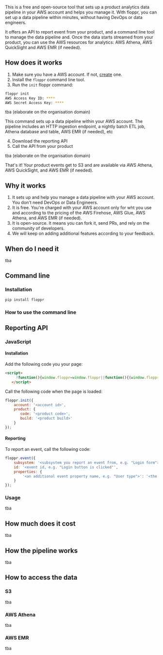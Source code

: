 This is a free and open-source tool that sets up a product analytics data pipeline in your AWS account and helps you manage it. With floppr, you can set up a data pipeline within minutes, without having DevOps or data engineers. 

It offers an API to report event from your product, and a command line tool to manage the data pipeline and. Once the data starts streamed from your product, you can use the AWS resources for analytics: AWS Athena, AWS QuickSight and AWS EMR (if needed).

## How does it works

1. Make sure you have a AWS account. If not, [create](https://aws.amazon.com/premiumsupport/knowledge-center/create-and-activate-aws-account/) one.
2. Install the `floppr` command line tool.
3. Run the `init` floppr command:

```bash
floppr init
AWS Access Key ID: ****
AWS Secret Access Key: ****
```

tba (elaborate on the organisation domain)

This command sets up a data pipeline within your AWS account. The pipeline includes an HTTP ingestion endpoint, a nightly batch ETL job, Athena database and table, AWS EMR (if needed), etc

4. Download the reporting API
5. Call the API from your product

tba (elaborate on the organisation domain)

That's it! Your product events get to S3 and are available via AWS Athena, AWS QuickSight, and AWS EMR (if needed).

## Why it works

1. It sets up and help you manage a data pipeline with your AWS account. You don't need DevOps or Data Engineers.
2. It is free. You're charged with your AWS account only for wht you use and according to the pricing of the AWS Firehose, AWS Glue, AWS Athena, and AWS EMR (if needed).
3. It is open-source. It means you can fork it, send PRs, and rely on the community of developers.
4. We will keep on adding additional features according to your feedback.

## When do I need it

tba

## Command line

### Installation

```bash
pip install floppr
```

### How to use the command line

## Reporting API

### JavaScript

#### Installation

Add the following code you your page:

```html
<script>
     !function(){window.floppr=window.floppr||function(){(window.floppr.query=window.floppr.query||[]).push(arguments)};var e=document.createElement("script");e.async=!0,e.src="https://floppr.github.io/api.js";var r=document.getElementsByTagName("script")[0];r.parentNode.insertBefore(e,r)}();
   </script>
```
Call the following code when the page is loaded:

```javascript
floppr.init({
    account: '<account id>',
    product: {
       code: '<product code>',
       build: '<product build>'
    }
});
```

#### Reporting

To report an event, call the following code:

```javascript
floppr.event({
    subsystem: '<subsystem you report an event from, e.g. "Login form">',
    id: '<event id, e.g. "Login button is clicked"',
    properties: {
        '<an additional event property name, e.g. "User type">': '<the property value, e.g. "Paid">'
    }
});
```

### Usage

tba

## How much does it cost

tba

## How the pipeline works

tba

## How to access the data

### S3

tba

### AWS Athena

tba

### AWS EMR

tba
